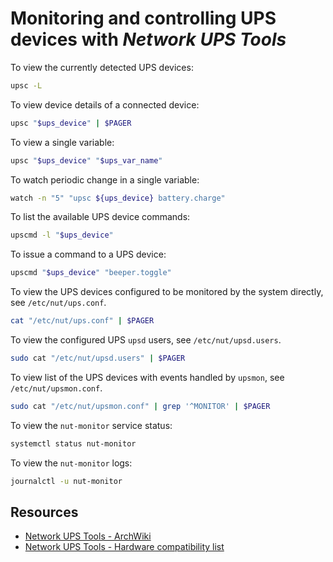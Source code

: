# Monitoring and controlling UPS devices with *Network UPS Tools*

To view the currently detected UPS devices:

```sh
upsc -L
```

To view device details of a connected device:

```sh
upsc "$ups_device" | $PAGER
```

To view a single variable:

```sh
upsc "$ups_device" "$ups_var_name"
```

To watch periodic change in a single variable:

```sh
watch -n "5" "upsc ${ups_device} battery.charge"
```

To list the available UPS device commands:

```sh
upscmd -l "$ups_device"
```

To issue a command to a UPS device:

```sh
upscmd "$ups_device" "beeper.toggle"
```

To view the UPS devices configured to be monitored by the system directly, see `/etc/nut/ups.conf`.
```sh
cat "/etc/nut/ups.conf" | $PAGER
```

To view the configured UPS `upsd` users, see `/etc/nut/upsd.users`.

```sh
sudo cat "/etc/nut/upsd.users" | $PAGER
```

To view list of the UPS devices with events handled by `upsmon`, see `/etc/nut/upsmon.conf`.

```sh
sudo cat "/etc/nut/upsmon.conf" | grep '^MONITOR' | $PAGER
```

To view the `nut-monitor` service status:

```sh
systemctl status nut-monitor
```

To view the `nut-monitor` logs:

```sh
journalctl -u nut-monitor
```

## Resources

-   [Network UPS Tools - ArchWiki](https://wiki.archlinux.org/title/Network_UPS_Tools)
-   [Network UPS Tools - Hardware compatibility list](https://networkupstools.org/stable-hcl.html)
